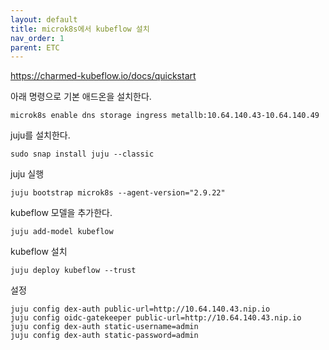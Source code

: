 ```yaml
---
layout: default
title: microk8s에서 kubeflow 설치
nav_order: 1
parent: ETC
---
```

                

https://charmed-kubeflow.io/docs/quickstart

아래 명령으로 기본 애드온을 설치한다.

```
microk8s enable dns storage ingress metallb:10.64.140.43-10.64.140.49
```

juju를 설치한다.

```
sudo snap install juju --classic
```

juju 실행

```
juju bootstrap microk8s --agent-version="2.9.22"
```

kubeflow 모델을 추가한다.
```
juju add-model kubeflow
```

kubeflow 설치
```
juju deploy kubeflow --trust
```

설정
```
juju config dex-auth public-url=http://10.64.140.43.nip.io
juju config oidc-gatekeeper public-url=http://10.64.140.43.nip.io
juju config dex-auth static-username=admin
juju config dex-auth static-password=admin
```
